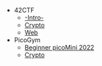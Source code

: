 - 42CTF
  - [-Intro-](https://github.com/nuoxoxo/CTF_writeups/blob/main/42ctf__intro.md)
  - [Crypto](https://github.com/nuoxoxo/CTF_writeups/blob/main/42ctf__crypto.md)
  - [Web](https://github.com/nuoxoxo/writeups/blob/main/42ctf__web.md)
- PicoGym
  - [Beginner picoMini 2022](https://github.com/nuoxoxo/CTF_writeups/blob/main/pico__beginner_mini_2022.md)
  - [Crypto](https://github.com/nuoxoxo/CTF_writeups/blob/main/pico__crypto.md)
